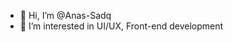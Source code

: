 - 👋 Hi, I’m @Anas-Sadq
- 👀 I’m interested in UI/UX, Front-end development

<!---
Anas-Sadq/Anas-Sadq is a ✨ special ✨ repository because its `README.md` (this file) appears on your GitHub profile.
You can click the Preview link to take a look at your changes.
--->

